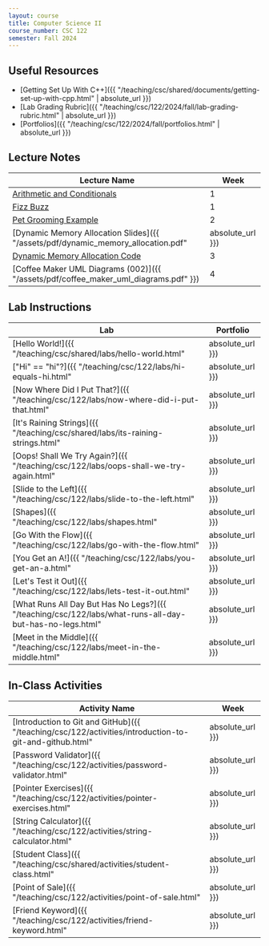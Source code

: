 ```yaml
---
layout: course
title: Computer Science II
course_number: CSC 122
semester: Fall 2024
---
```


## Useful Resources

* [Getting Set Up With C++]({{ "/teaching/csc/shared/documents/getting-set-up-with-cpp.html" | absolute_url }})
* [Lab Grading Rubric]({{ "/teaching/csc/122/2024/fall/lab-grading-rubric.html" | absolute_url }})
* [Portfolios]({{ "/teaching/csc/122/2024/fall/portfolios.html" | absolute_url }})

## Lecture Notes

| Lecture Name | Week |
|--------------|------|
| [Arithmetic and Conditionals](https://github.com/cmvandrevala/csc_122_arithmatic_and_conditionals)| 1 |
| [Fizz Buzz](https://github.com/cmvandrevala/csc_122_fizzbuzz) | 1 |
| [Pet Grooming Example](https://github.com/cmvandrevala/csc_122_pet_grooming) | 2 |
| [Dynamic Memory Allocation Slides]({{ "/assets/pdf/dynamic_memory_allocation.pdf" | absolute_url }}) | 3 |
| [Dynamic Memory Allocation Code](https://github.com/cmvandrevala/csc_122_dynamic_memory_allocation) | 3 |
| [Coffee Maker UML Diagrams (002)]({{ "/assets/pdf/coffee_maker_uml_diagrams.pdf" }}) | 4 |

## Lab Instructions

| Lab | Portfolio |
| --- | --------- |
| [Hello World!]({{ "/teaching/csc/shared/labs/hello-world.html" | absolute_url }}) | N/A |
| ["Hi" == "hi"?]({{ "/teaching/csc/122/labs/hi-equals-hi.html" | absolute_url }}) | 1 |
| [Now Where Did I Put That?]({{ "/teaching/csc/122/labs/now-where-did-i-put-that.html" | absolute_url }}) | 1 |
| [It's Raining Strings]({{ "/teaching/csc/shared/labs/its-raining-strings.html" | absolute_url }}) | 1 |
| [Oops! Shall We Try Again?]({{ "/teaching/csc/122/labs/oops-shall-we-try-again.html" | absolute_url }}) | 1 |
| [Slide to the Left]({{ "/teaching/csc/122/labs/slide-to-the-left.html" | absolute_url }}) | 1 |
| [Shapes]({{ "/teaching/csc/122/labs/shapes.html" | absolute_url }}) | 2 |
| [Go With the Flow]({{ "/teaching/csc/122/labs/go-with-the-flow.html" | absolute_url }}) | 2 |
| [You Get an A!]({{ "/teaching/csc/122/labs/you-get-an-a.html" | absolute_url }}) | 2 |
| [Let's Test it Out]({{ "/teaching/csc/122/labs/lets-test-it-out.html" | absolute_url }}) | 2 |
| [What Runs All Day But Has No Legs?]({{ "/teaching/csc/122/labs/what-runs-all-day-but-has-no-legs.html" | absolute_url }}) | 2 |
| [Meet in the Middle]({{ "/teaching/csc/122/labs/meet-in-the-middle.html" | absolute_url }}) | 3 |

## In-Class Activities

| Activity Name | Week |
| ------------- | ---- |
| [Introduction to Git and GitHub]({{ "/teaching/csc/122/activities/introduction-to-git-and-github.html" | absolute_url }}) | 1 |
| [Password Validator]({{ "/teaching/csc/122/activities/password-validator.html" | absolute_url }}) | 1 |
| [Pointer Exercises]({{ "/teaching/csc/122/activities/pointer-exercises.html" | absolute_url }}) | 1 |
| [String Calculator]({{ "/teaching/csc/122/activities/string-calculator.html" | absolute_url }}) | 2 |
| [Student Class]({{ "/teaching/csc/shared/activities/student-class.html" | absolute_url }}) | 2 |
| [Point of Sale]({{ "/teaching/csc/122/activities/point-of-sale.html" | absolute_url }}) | 3 |
| [Friend Keyword]({{ "/teaching/csc/122/activities/friend-keyword.html" | absolute_url }}) | 3 |
